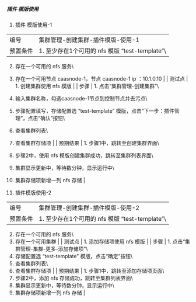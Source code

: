 ##### 插件 模版使用

1. 插件 模版使用-1

|||
| ---- | ---- |
| 编号 | 集群管理-创建集群-插件模版-使用-1 |
| 预置条件 | 1. 至少存在1个可用的 nfs 模版 “test-template”\
2. 存在一个可用的 nfs 服务\
3. 存在一个可用节点 caasnode-1，节点 caasnode-1 ip ：10.1.0.10 |
| 测试点 | 1. 创建集群使用 nfs 模版 |
| 步骤 | 1. 点击“集群管理-创建集群”\
1. 输入集群名称，勾选caasnode-1节点到控制节点并去污点\
2. 步骤配置填写，存储配置选 “test-template” 模版，点击“下一步：插件管理”，点击“确认”按钮\
3. 查看集群列表\
4. 查看集群存储项 |
| 预期结果 | 1. 步骤1中，跳转至创建集群界面\
2. 步骤2中，使用 nfs 模版创建集群成功，跳转至集群列表界面\
3. 集群显示更新中，等待数分钟，显示运行中\
4. 集群存储项新增一列 nfs 存储 |


2. 插件模版使用-2

|||
| ---- | ---- |
| 编号 | 集群管理-创建集群-插件模版-使用-2 |
| 预置条件 | 1. 至少存在1个可用的 nfs 模版 “test-template”\
2. 存在一个可用的 nfs 服务\
3. 存在一个可用集群 |
| 测试点 | 1. 添加存储项使用 nfs 模版 |
| 步骤 | 1. 点击“集群管理-集群-更多-添加存储项”\
2. 存储配置选 “test-template” 模版，点击“确定”按钮\
3. 查看集群列表\
4. 查看集群存储项 |
| 预期结果 | 1. 步骤1中，跳转至添加存储项页面\
2. 步骤2中，添加 nfs 存储成功，跳转至集群列表界面\
3. 集群显示更新中，等待数分钟，显示运行中\
4. 集群存储项新增一列 nfs 存储 |

